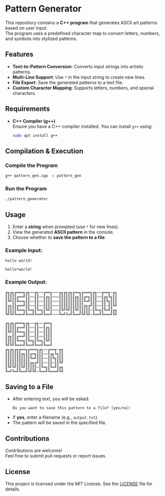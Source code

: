 # Pattern Generator

This repository contains a **C++ program** that generates ASCII art patterns based on user input.  
The program uses a predefined character map to convert letters, numbers, and symbols into stylized patterns.

## Features

- **Text-to-Pattern Conversion**: Converts input strings into artistic patterns.
- **Multi-Line Support**: Use `*` in the input string to create new lines.
- **File Export**: Save the generated patterns to a text file.
- **Custom Character Mapping**: Supports letters, numbers, and special characters.

## Requirements

- **C++ Compiler (g++)**  
  Ensure you have a C++ compiler installed. You can install `g++` using:
  ```bash
  sudo apt install g++
  ```
  
## Compilation & Execution

### Compile the Program
```bash
g++ pattern_gen.cpp -o pattern_gen
```

### Run the Program
```bash
./pattern_generator
```

## Usage

1. Enter a **string** when prompted (use `*` for new lines).  
2. View the generated **ASCII pattern** in the console.  
3. Choose whether to **save the pattern to a file**.

### Example Input:
```
hello world!
```
```
hello*world!
```

### Example Output:
```
╔╗╔╗╔═══╗╔╗──╔╗──╔══╗───╔╗╔╗╔╗╔══╗╔═══╗╔╗──╔══╗─╔╗
║║║║║╔══╝║║──║║──║╔╗║───║║║║║║║╔╗║║╔═╗║║║──║╔╗╚╗║║
║╚╝║║╚══╗║║──║║──║║║║───║║║║║║║║║║║╚═╝║║║──║║╚╗║║║
║╔╗║║╔══╝║║──║║──║║║║───║║║║║║║║║║║╔╗╔╝║║──║║─║║╚╝
║║║║║╚══╗║╚═╗║╚═╗║╚╝║───║╚╝╚╝║║╚╝║║║║║─║╚═╗║╚═╝║╔╗
╚╝╚╝╚═══╝╚══╝╚══╝╚══╝───╚═╝╚═╝╚══╝╚╝╚╝─╚══╝╚═══╝╚╝

```
```
╔╗╔╗╔═══╗╔╗──╔╗──╔══╗
║║║║║╔══╝║║──║║──║╔╗║
║╚╝║║╚══╗║║──║║──║║║║
║╔╗║║╔══╝║║──║║──║║║║
║║║║║╚══╗║╚═╗║╚═╗║╚╝║
╚╝╚╝╚═══╝╚══╝╚══╝╚══╝
╔╗╔╗╔╗╔══╗╔═══╗╔╗──╔══╗─╔╗
║║║║║║║╔╗║║╔═╗║║║──║╔╗╚╗║║
║║║║║║║║║║║╚═╝║║║──║║╚╗║║║
║║║║║║║║║║║╔╗╔╝║║──║║─║║╚╝
║╚╝╚╝║║╚╝║║║║║─║╚═╗║╚═╝║╔╗
╚═╝╚═╝╚══╝╚╝╚╝─╚══╝╚═══╝╚╝

```


## Saving to a File

- After entering text, you will be asked:  
  ```
  Do you want to save this pattern to a file? (yes/no):
  ```
- If **yes**, enter a filename (e.g., `output.txt`).  
- The pattern will be saved in the specified file.

## Contributions

Contributions are welcome!  
Feel free to submit pull requests or report issues.

## License

This project is licensed under the MIT License. See the [LICENSE](LICENSE) file for details.
